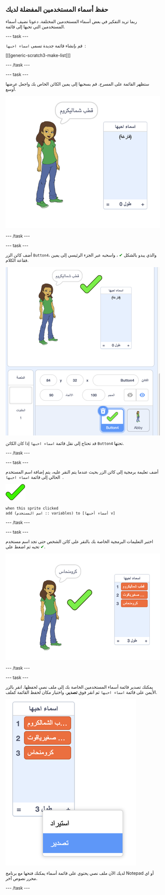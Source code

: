 ## حفظ أسماء المستخدمين المفضلة لديك

ربما تريد التفكير في بعض أسماء المستخدمين المختلفة. دعونا نضيف أسماء المستخدمين التي تحبها إلى قائمة.

--- task ---

قم بإنشاء قائمة جديدة تسمى `اسماء احبها `:

[[[generic-scratch3-make-list]]]

--- /task ---

--- task ---

ستظهر القائمة على المسرح. قم بسحبها إلى يمين الكائن الخاص بك واجعل عرضها أوسع.

![قائمة اسماء احبها مع تغيير الحجم في أسفل اليسار](images/usernames-like-stage.png)

--- /task ---

--- task ---

أضف كائن الزر `Button4`، والذي يبدو بالشكل <span style="color: green;">✔</span> ، واسحبه عبر الجزء الرئيسي إلى يمين فقاعة الكلام.

![كائن علامة خضراء على المسرح بجوار قائمة اسماء احبها](images/usernames-tick.png)

قد تحتاج إلى نقل قائمة `اسماء احبها` إذا كان الكائن `Button4` تحتها.

--- /task ---

--- task ---

أضف تعليمة برمجية إلى كائن الزر بحيث عندما يتم النقر عليه، يتم إضافة اسم المستخدم الحالي إلى قائمة `اسماء احبها `.

![كائن الزر](images/button-sprite.png)

```blocks3
when this sprite clicked
add (اسم المستخدم :: variables) to [أسماء أحبها v]
```

--- /task ---

--- task ---

اختبر التعليمات البرمجية الخاصة بك بالنقر على كائن الشخص حتى تجد اسم مستخدم تحبه ثم اضغط على <span style="color: green;">✔</span>.

![قائمة اسماء احبها تحوي قيم](images/usernames-like-list.png)

--- /task ---

--- task ---

يمكنك تصدير قائمة أسماء المستخدمين الخاصة بك إلى ملف نصي لحفظها. انقر بالزر الأيمن على قائمة `اسماء احبها` ثم انقر فوق **تصدير**، واختيار مكان لحفظ القائمة كملف.

![القائمة مع تحديد خيار التصدير](images/usernames-export.png)

لديك الآن ملف نصي يحتوي على قائمة أسماء يمكنك فتحها مع برنامج Notepad أو اي محرر نصوص آخر.

--- /task ---